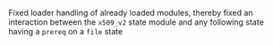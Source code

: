 Fixed loader handling of already loaded modules, thereby fixed an interaction between the `x509_v2` state module and any following state having a `prereq` on a `file` state
